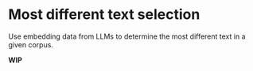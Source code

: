 # Most different text selection
Use embedding data from LLMs to determine the most different text in a given corpus.

**WIP**

